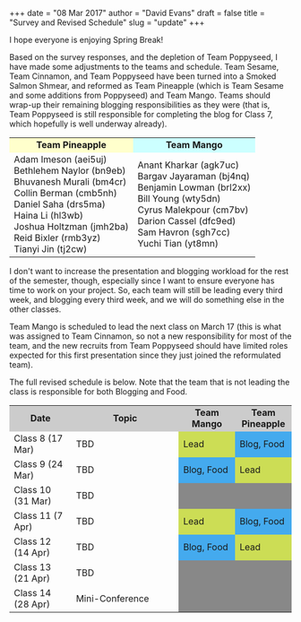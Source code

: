 +++
date = "08 Mar 2017"
author = "David Evans"
draft = false
title = "Survey and Revised Schedule"
slug = "update"
+++

I hope everyone is enjoying Spring Break!

Based on the survey responses, and the depletion of Team Poppyseed, I
have made some adjustments to the teams and schedule.  Team Sesame,
Team Cinnamon, and Team Poppyseed have been turned into a Smoked
Salmon Shmear, and reformed as Team Pineapple (which is Team Sesame
and some additions from Poppyseed) and Team Mango.  Teams should
wrap-up their remaining blogging responsibilities as they were (that
is, Team Poppyseed is still responsible for completing the blog for
Class 7, which hopefully is well underway already).


<table>
<tr bgcolor="#FFC"><td style="text-align:center"><b>Team Pineapple</b></td><td bgcolor="#CFF" style="text-align:center"><b>Team Mango</b></td></tr>
<tr>
<td>
Adam Imeson (aei5uj)<Br>
Bethlehem Naylor (bn9eb)<br>
Bhuvanesh Murali (bm4cr)<br>
Collin Berman (cmb5nh)<br>
Daniel Saha (drs5ma)<br>
Haina Li (hl3wb)<br>
Joshua Holtzman	(jmh2ba)<br>
Reid Bixler (rmb3yz)<br>
Tianyi Jin (tj2cw)<br>
</td>
<td>
Anant Kharkar (agk7uc)<br>
Bargav Jayaraman (bj4nq)<br>
Benjamin Lowman	(brl2xx)<br>
Bill Young (wty5dn)<br>
Cyrus Malekpour	(cm7bv)<br>
Darion Cassel (dfc9ed)<br>
Sam Havron (sgh7cc)<br>
Yuchi Tian (yt8mn)<br>
</td>
</tr>
</table>

I don't want to increase the presentation and blogging workload for
the rest of the semester, though, especially since I want to ensure
everyone has time to work on your project.  So, each team will still
be leading every third week, and blogging every third week, and we
will do something else in the other classes.

Team Mango is scheduled to lead the next class on March 17 (this is
what was assigned to Team Cinnamon, so not a new responsibility for
most of the team, and the new recruits from Team Poppyseed should have
limited roles expected for this first presentation since they just
joined the reformulated team).  

The full revised schedule is below.  Note that the team that is not
leading the class is responsible for both Blogging and Food.


<table>
<tr bgcolor="#CCC"><td width="22%" style="text-align:center"><b>Date</b></td><td style="text-align:center"><b>Topic</b></td><td style="text-align:center" width=20%><b>Team Mango</b></td><td style="text-align:center" width=20%><b>Team Pineapple</b></td></tr>

<tr><td>Class 8 (17 Mar)</td><td>TBD</td><td bgcolor="#CCDD55">Lead</td><td bgcolor="#44AAEE">Blog, Food</td></tr>
<tr><td>Class 9 (24 Mar)</td><td>TBD</td><td bgcolor="#44AAEE">Blog, Food</td><td bgcolor="#CCDD55">Lead</td></tr>
<tr><td>Class 10 (31 Mar)</td><td>TBD</td><td colspan=2 bgcolor="#888888"></td></tr>
<tr><td>Class 11 (7 Apr)</td><td>TBD</td><td bgcolor="#CCDD55">Lead</td><td bgcolor="#44AAEE">Blog, Food</td></tr>
<tr><td>Class 12 (14 Apr)</td><td>TBD</td><td bgcolor="#44AAEE">Blog, Food</td><td bgcolor="#CCDD55">Lead</td></tr>
<tr><td>Class 13 (21 Apr)</td><td>TBD</td><td bgcolor="#888888" colspan=2></td></tr>
<tr><td>Class 14 (28 Apr)</td><td>Mini-Conference</td><td bgcolor="#888888" colspan=2></td></tr>
</table>
